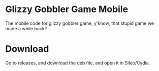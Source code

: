 # Glizzy Gobbler Game Mobile
The mobile code for glizzy gobbler game, y'know, that stupid game we made a while back?
# Download
Go to releases, and download the deb file, and open it in Sileo/Cydia.

